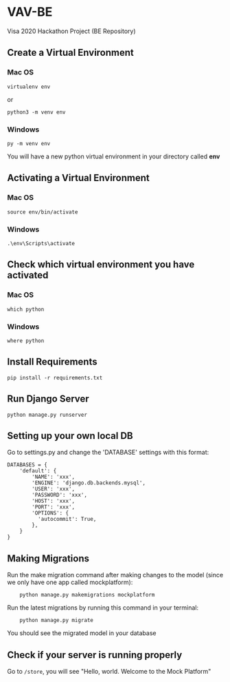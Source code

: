 # VAV-BE
Visa 2020 Hackathon Project (BE Repository)

## Create a Virtual Environment
### Mac OS

```
virtualenv env
```
or 
```
python3 -m venv env
```

### Windows
```
py -m venv env
```
You will have a new python virtual environment in your directory called **env**

## Activating a Virtual Environment
### Mac OS
```
source env/bin/activate
```
### Windows
```
.\env\Scripts\activate
```

## Check which virtual environment you have activated
### Mac OS
```
which python
```

### Windows
```
where python
```

## Install Requirements
```
pip install -r requirements.txt
```
## Run Django Server

```
python manage.py runserver
```

## Setting up your own local DB
Go to settings.py and change the 'DATABASE' settings with this format:
```
DATABASES = {
    'default': {
        'NAME': 'xxx',
        'ENGINE': 'django.db.backends.mysql',
        'USER': 'xxx',
        'PASSWORD': 'xxx',
        'HOST': 'xxx',
        'PORT': 'xxx',  
        'OPTIONS': {
          'autocommit': True,
        },
    }
}
```


## Making Migrations
Run the make migration command after making changes to the model (since we only have one app called mockplatform):
```
	python manage.py makemigrations mockplatform
```
Run the latest migrations by running this command in your terminal:
```
	python manage.py migrate
```
You should see the migrated model in your database

## Check if your server is running properly
Go to `/store`, you will see "Hello, world. Welcome to the Mock Platform"
